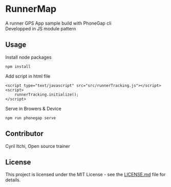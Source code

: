 # RunnerMap

A runner GPS App sample build with PhoneGap cli<br>
Developped in JS module pattern

## Usage

Install node packages
```
npm install
```

Add script in html file
```
<script type="text/javascript" src="src/runnerTracking.js"></script>
<script>
    runnerTracking.initialize();
</script>
```

Serve in Browers & Device
```
npm run phonegap serve
```

## Contributor

Cyril Itchi, Open source trainer

## License

This project is licensed under the MIT License - see the [LICENSE.md](LICENSE.md) file for details.
